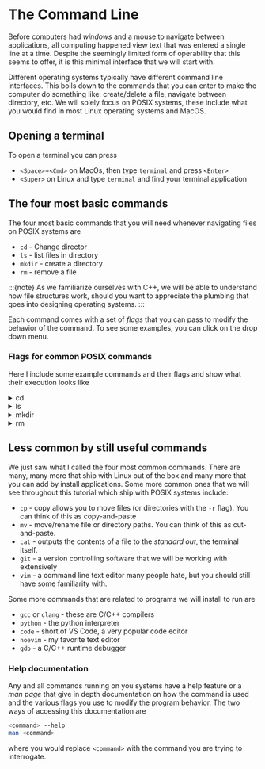 # The Command Line
Before computers had _windows_ and a mouse to navigate between applications, all computing happened view text that was entered a single line at a time.
Despite the seemingly limited form of operability that this seems to offer, it is this minimal interface that we will start with.

Different operating systems typically have different command line interfaces.
This boils down to the commands that you can enter to make the computer do something like: create/delete a file, navigate between directory, etc.
We will solely focus on POSIX systems, these include what you would find in most Linux operating systems and MacOS.

## Opening a terminal
To open a terminal you can press
- `<Space>`+`<Cmd>` on MacOs, then type `terminal` and press `<Enter>`
- `<Super>` on Linux and type `terminal` and find your terminal application

## The four most basic commands
The four most basic commands that you will need whenever navigating files on POSIX systems are
- `cd` - Change director
- `ls` - list files in directory
- `mkdir` - create a directory
- `rm` - remove a file

:::{note}
As we familiarize ourselves with C++, we will be able to understand how file structures work, should you want to appreciate the plumbing that goes into designing operating systems.
:::

Each command comes with a set of _flags_ that you can pass to modify the behavior of the command.
To see some examples, you can click on the drop down menu. 

### Flags for common POSIX commands
Here I include some example commands and their flags and show what their execution looks like
<details>
  <summary> cd </summary>
  
  This command requires you to feed it an argument, namely the path of the directory you want to change to, to work.
  There are no flags we will ever really need to worry about.  
  ```bash
  cd path/to/dir
  ```

</details>

<details>
  <summary> ls </summary>
  
  ````{tab} ls  
  Here is an example of output for `ls` in a directory (Linux refers to folders as directories) with one file and two subdirectories.  
  ![simple ls](images/ls.png)

  You can also give `ls` a _path_ to a directory, and it will return what is in that directory.  
  ![simple ls subdir](images/ls-subdir.png)
  ````
  ````{tab} ls -1
  Lists items in directory one item per line.  
  ![ls -1](images/ls_-1.png)
  ````
  ````{tab} ls -l 
  Lists all items in directory with additional information, such as, privileges, file size, last modified time stamp, file owner and file name.  
  ![ls -l](images/ls_-l.png)

  We can add the `h` flag to indicate that the memory should be in human readable units.  
  ![ls -lh](images/ls_-lh.png)
  ````
  ````{tab} ls -R 
  List items in directory, and recursively iterate through subdirectory to show items in those directories as well.  
  ![ls -R](images/ls_-R.png)
  ````
  ````{tab} ls -lRh 
  As was implicitly shown before, we can combine flags to preform a desired behavior.
  Here, we list all the information about the the files, recursively, with a human readable size format.
  Note, that the order of the flags does not matter in this case.  
  ![ls -lRh](images/ls_-lRh.png)
  ````

</details>

<details>

  <summary> mkdir </summary>
  
  Like `cd`, this command requires and argument to execute.
  You can create multiple directories by separating the list by spaces.
  ```bash
  mkdir dir1 dir2 dir3
  ```

  ````{note} 
  File and directory names are space sensitive in POSIX systems. 
  Your file names and directory names should always be a consecutive string of characters.
  ````

  There is really only one flag the might be useful here

  ````{tab} mkdir -p
  Creates a directory. 
  If given a path, it creates all the _parent_ directories as well
  ```bash
  mkdir -p dir1/dir2/dir2 
  ```
  ````

</details>

<details>

  <summary> rm </summary>
    
  Like `cd` and `mkdir` this command requires an argument to execute.
  Giving a list of space separated paths deletes all the files those paths point to.
  This command can be very dangerous, especially if you add the following to flags that I will show you.
  **Always be certain to double check where you are and what the `rm` command will do before you execute it.**

  ````{tab} rm -r
  This flag is need if you want to remove a directory; the _r_ stands for _recursive_.
  ````
  ````{tab} rm -f
  Sometimes when you delete a file, the operating system will ask you to verify whether you are sure you want to remove said file.
  The `-f` flag allows you to circumvent this inconvenience if you are sure you want to delete said file.
  This flag can be combine with the `-r` flag to _forcelly_ remove a directory or list of directories and files.
  ````

</details>

## Less common by still useful commands

We just saw what I called the four most common commands.
There are many, many more that ship with Linux out of the box and many more that you can add by install applications.
Some more common ones that we will see throughout this tutorial which ship with POSIX systems include:
- `cp` - copy allows you to move files (or directories with the `-r` flag). You can think of this as copy-and-paste
- `mv` - move/rename file or directory paths. You can think of this as cut-and-paste.
- `cat` - outputs the contents of a file to the _standard out_, the terminal itself.
- `git` - a version controlling software that we will be working with extensively
- `vim` - a command line text editor many people hate, but you should still have some familiarity with.

Some more commands that are related to programs we will install to run are
- `gcc` or `clang` - these are C/C++ compilers
- `python` - the python interpreter
- `code` - short of VS Code, a very popular code editor
- `noevim` - my favorite text editor
- `gdb` - a C/C++ runtime debugger

### Help documentation
Any and all commands running on you systems have a help feature or a _man page_ that give in depth documentation on how the command is used and the various flags you use to modify the program behavior.
The two ways of accessing this documentation are  
```bash
<command> --help
man <command>
```
where you would replace `<command>` with the command you are trying to interrogate.
